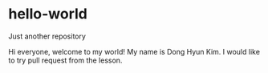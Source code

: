 # hello-world
Just another repository

Hi everyone, welcome to my world!
My name is Dong Hyun Kim.
I would like to try pull request from the lesson.

